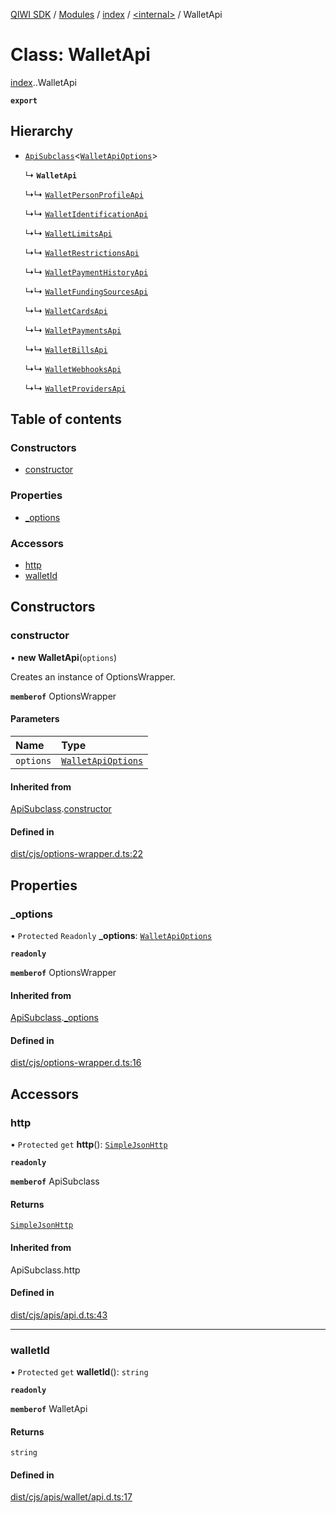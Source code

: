 [QIWI SDK](../README.md) / [Modules](../modules.md) / [index](../modules/index.md) / [<internal\>](../modules/index._internal_.md) / WalletApi

# Class: WalletApi

[index](../modules/index.md).[<internal>](../modules/index._internal_.md).WalletApi

**`export`**

## Hierarchy

- [`ApiSubclass`](index._internal_.ApiSubclass.md)<[`WalletApiOptions`](../interfaces/index.QIWI.WalletApiOptions.md)\>

  ↳ **`WalletApi`**

  ↳↳ [`WalletPersonProfileApi`](index._internal_.WalletPersonProfileApi.md)

  ↳↳ [`WalletIdentificationApi`](index._internal_.WalletIdentificationApi.md)

  ↳↳ [`WalletLimitsApi`](index._internal_.WalletLimitsApi.md)

  ↳↳ [`WalletRestrictionsApi`](index._internal_.WalletRestrictionsApi.md)

  ↳↳ [`WalletPaymentHistoryApi`](index._internal_.WalletPaymentHistoryApi.md)

  ↳↳ [`WalletFundingSourcesApi`](index._internal_.WalletFundingSourcesApi.md)

  ↳↳ [`WalletCardsApi`](index._internal_.WalletCardsApi.md)

  ↳↳ [`WalletPaymentsApi`](index._internal_.WalletPaymentsApi.md)

  ↳↳ [`WalletBillsApi`](index._internal_.WalletBillsApi.md)

  ↳↳ [`WalletWebhooksApi`](index._internal_.WalletWebhooksApi.md)

  ↳↳ [`WalletProvidersApi`](index._internal_.WalletProvidersApi.md)

## Table of contents

### Constructors

- [constructor](index._internal_.WalletApi.md#constructor)

### Properties

- [\_options](index._internal_.WalletApi.md#_options)

### Accessors

- [http](index._internal_.WalletApi.md#http)
- [walletId](index._internal_.WalletApi.md#walletid)

## Constructors

### constructor

• **new WalletApi**(`options`)

Creates an instance of OptionsWrapper.

**`memberof`** OptionsWrapper

#### Parameters

| Name | Type |
| :------ | :------ |
| `options` | [`WalletApiOptions`](../interfaces/index.QIWI.WalletApiOptions.md) |

#### Inherited from

[ApiSubclass](index._internal_.ApiSubclass.md).[constructor](index._internal_.ApiSubclass.md#constructor)

#### Defined in

[dist/cjs/options-wrapper.d.ts:22](https://github.com/AlexXanderGrib/node-qiwi-sdk/blob/59c6cc6/dist/cjs/options-wrapper.d.ts#L22)

## Properties

### \_options

• `Protected` `Readonly` **\_options**: [`WalletApiOptions`](../interfaces/index.QIWI.WalletApiOptions.md)

**`readonly`**

**`memberof`** OptionsWrapper

#### Inherited from

[ApiSubclass](index._internal_.ApiSubclass.md).[_options](index._internal_.ApiSubclass.md#_options)

#### Defined in

[dist/cjs/options-wrapper.d.ts:16](https://github.com/AlexXanderGrib/node-qiwi-sdk/blob/59c6cc6/dist/cjs/options-wrapper.d.ts#L16)

## Accessors

### http

• `Protected` `get` **http**(): [`SimpleJsonHttp`](index._internal_.SimpleJsonHttp.md)

**`readonly`**

**`memberof`** ApiSubclass

#### Returns

[`SimpleJsonHttp`](index._internal_.SimpleJsonHttp.md)

#### Inherited from

ApiSubclass.http

#### Defined in

[dist/cjs/apis/api.d.ts:43](https://github.com/AlexXanderGrib/node-qiwi-sdk/blob/59c6cc6/dist/cjs/apis/api.d.ts#L43)

___

### walletId

• `Protected` `get` **walletId**(): `string`

**`readonly`**

**`memberof`** WalletApi

#### Returns

`string`

#### Defined in

[dist/cjs/apis/wallet/api.d.ts:17](https://github.com/AlexXanderGrib/node-qiwi-sdk/blob/59c6cc6/dist/cjs/apis/wallet/api.d.ts#L17)
